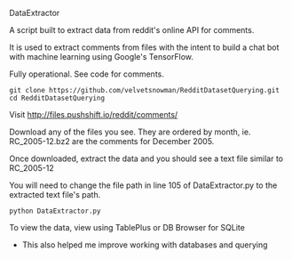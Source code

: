 DataExtractor

A script built to extract data from reddit's online API for comments.

It is used to extract comments from files with the intent to build a chat bot
with machine learning using Google's TensorFlow.

Fully operational. See code for comments.

```
git clone https://github.com/velvetsnowman/RedditDatasetQuerying.git
cd RedditDatasetQuerying
```
Visit http://files.pushshift.io/reddit/comments/

Download any of the files you see. They are ordered by month, ie. RC_2005-12.bz2 are the comments for December 2005.

Once downloaded, extract the data and you should see a text file similar to RC_2005-12

You will need to change the file path in line 105 of DataExtractor.py to the extracted text file's path.

```
python DataExtractor.py
```
To view the data, view using TablePlus or DB Browser for SQLite

* This also helped me improve working with databases and querying
